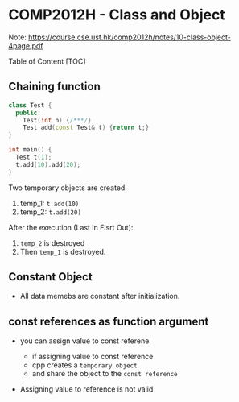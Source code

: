 # COMP2012H - Class and Object

Note: https://course.cse.ust.hk/comp2012h/notes/10-class-object-4page.pdf

Table of Content
[TOC]

## Chaining function

```cpp
class Test {
  public:
    Test(int n) {/***/}
    Test add(const Test& t) {return t;}
}

int main() {
  Test t(1);
  t.add(10).add(20);
}
```

Two temporary objects are created.

1. temp_1: `t.add(10)`
2. temp_2: `t.add(20)`

After the execution (Last In Fisrt Out):

1. `temp_2` is destroyed
2. Then `temp_1` is destroyed.


## Constant Object

* All data memebs are constant after initialization.

## const references as function argument

* you can assign value to const referene
  * if assigning value to const reference
  * cpp creates a `temporary object`
  * and share the object to the `const reference`

* Assigning value to reference is not valid